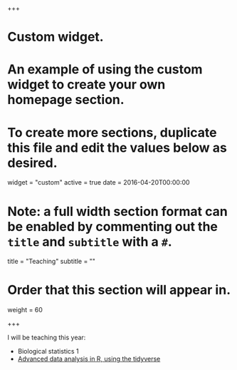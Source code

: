 +++
# Custom widget.
# An example of using the custom widget to create your own homepage section.
# To create more sections, duplicate this file and edit the values below as desired.
widget = "custom"
active = true
date = 2016-04-20T00:00:00

# Note: a full width section format can be enabled by commenting out the `title` and `subtitle` with a `#`.
title = "Teaching"
subtitle = ""

# Order that this section will appear in.
weight = 60

+++

I will be teaching this year:

- Biological statistics 1
- [Advanced data analysis in R, using the tidyverse](https://www.bioresschool.su.se/courses/current-courses/advanced-data-analysis-in-r-using-the-tidyverse-2-hp-1.392888)

